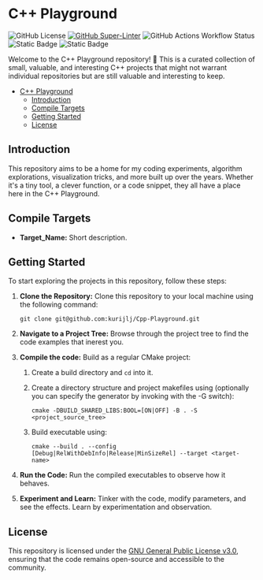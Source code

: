 # C++ Playground

![GitHub License](https://img.shields.io/github/license/kurijlj/Cpp-Playground)
[![GitHub Super-Linter](https://github.com/kurijlj/Cpp-Playground/actions/workflows/code-syntax-style-check.yml/badge.svg)](https://github.com/marketplace/actions/super-linter)
![GitHub Actions Workflow Status](https://img.shields.io/github/actions/workflow/status/kurijlj/Cpp-Playground/cmake-multi-platform.yml?branch=main&event=push&style=flat&logo=cmake&label=CMake%20build&labelColor=%23064F8C)
![Static Badge](https://img.shields.io/badge/-v17-%23ffffff?style=flat&logo=cplusplus&labelColor=%2300599C)
![Static Badge](https://img.shields.io/badge/-3.14-%23ffffff?style=flat&logo=cmake&labelColor=%23064F8C)

Welcome to the C++ Playground repository! 🎉 This is a curated collection of
small, valuable, and interesting C++ projects that might not warrant individual
repositories but are still valuable and interesting to keep.

- [C++ Playground](#c-playground)
  - [Introduction](#introduction)
  - [Compile Targets](#compile-targets)
  - [Getting Started](#getting-started)
  - [License](#license)

## Introduction

This repository aims to be a home for my coding experiments, algorithm
explorations, visualization tricks, and more built up over the years. Whether
it's a tiny tool, a clever function, or a code snippet, they all have a place
here in the C++ Playground.

## Compile Targets

- **Target_Name:** Short description.

## Getting Started

To start exploring the projects in this repository, follow these steps:

1. **Clone the Repository:** Clone this repository to your local machine using
the following command:

    ```shell
    git clone git@github.com:kurijlj/Cpp-Playground.git
    ```

2. **Navigate to a Project Tree:** Browse through the project tree to find the
code examples that inerest you.

3. **Compile the code:** Build as a regular CMake project:

   1. Create a build directory and `cd` into it.
   2. Create a directory structure and project makefiles using (optionally you
   can specify the generator by invoking with the -G switch):

       ```shell
       cmake -DBUILD_SHARED_LIBS:BOOL=[ON|OFF] -B . -S <project_source_tree>
       ```

   3. Build executable using:

       ```shell
       cmake --build . --config [Debug|RelWithDebInfo|Release|MinSizeRel] --target <target-name>
       ```

4. **Run the Code:** Run the compiled executables to observe how it behaves.

5. **Experiment and Learn:** Tinker with the code, modify parameters, and see
the effects. Learn by experimentation and observation.

## License

This repository is licensed under the [GNU General Public License
v3.0](LICENSE), ensuring that the code remains open-source and accessible to the
community.
